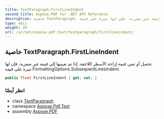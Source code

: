 ```yaml
---
title: TextParagraph.FirstLineIndent
second_title: Aspose.PDF for .NET API Reference
description: خاصية TextParagraph. تحصل أو تعين قيمة إزاحة الأسطر اللاحقة. إذا تم تعيينها إلى قيمة غير صفرية، فإن لها ميزة على قيمة FormattingOptions.SubsequentLinesIndent
type: docs
weight: 20
url: /ar/net/aspose.pdf.text/textparagraph/firstlineindent/
---
```

## خاصية TextParagraph.FirstLineIndent

تحصل أو تعين قيمة إزاحة الأسطر اللاحقة. إذا تم تعيينها إلى قيمة غير صفرية، فإن لها ميزة على قيمة FormattingOptions.SubsequentLinesIndent.

```csharp
public float FirstLineIndent { get; set; }
```

### انظر أيضًا

* class [TextParagraph](../)
* namespace [Aspose.Pdf.Text](../../../aspose.pdf.text/)
* assembly [Aspose.PDF](../../../)